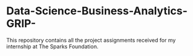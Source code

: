 # Data-Science-Business-Analytics-GRIP-
This repository contains all the project assignments received for my internship at The Sparks Foundation. 
